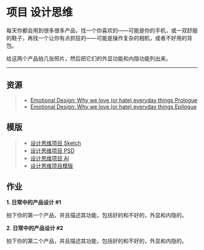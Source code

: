 # 项目 设计思维

每天你都会用到很多很多产品，找一个你喜欢的——可能是你的手机，或一双舒服的鞋子，再找一个让你有点抓狂的——可能是操作复杂的相机，或者不好用的背包。

给这两个产品拍几张照片，然后把它们的外显功能和内隐功能列出来。

---------

## 资源
> * [Emotional Design: Why we love (or hate) everyday things Prologue](http://www.jnd.org/dn.mss/CH00_Prolog.pdf)
> * [Emotional Design: Why we love (or hate) everyday things Epilogue](http://www.jnd.org/dn.mss/CH-Epilog.pdf)
>

## 模版
> * [设计思维项目 Sketch](https://storage.trydesignlab.com/project-templates/Design-thinking-project_hojgi8X_ynb0elf.sketch)
> * [设计思维项目 PSD](https://storage.trydesignlab.com/project-templates/Design-thinking-project_T0ImOmC_JsztuEf.psd)
> * [设计思维项目 AI](https://storage.trydesignlab.com/project-templates/Design-thinking-project_cnBqmtq.ai)
> * [设计思维项目模版](https://storage.trydesignlab.com/project-templates/Design-thinking-project_nheYny4.pdf)
>


## 作业

**1. 日常中的产品设计 #1**

拍下你的第一个产品，并且描述其功能，包括好的和不好的，外显和内隐的。

**2. 日常中的产品设计 #2**

拍下你的第二个产品，并且描述其功能，包括好的和不好的，外显和内隐的。
